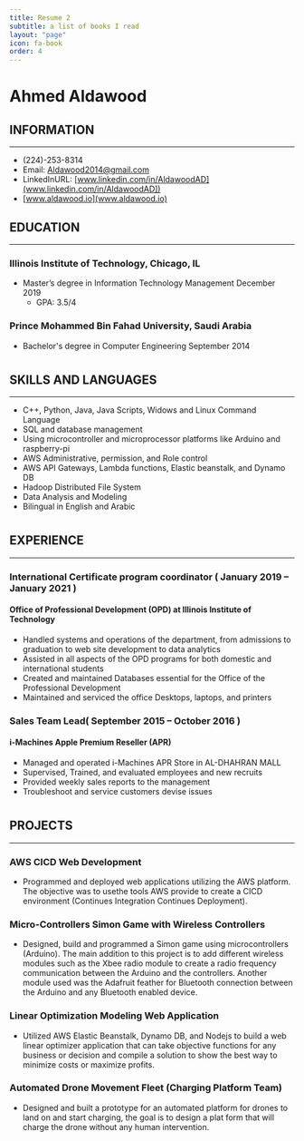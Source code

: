 ```yaml
---
title: Resume 2
subtitle: a list of books I read
layout: "page"
icon: fa-book
order: 4
---
```

# Ahmed Aldawood
## INFORMATION
---
- (224)-253-8314
- Email: Aldawood2014@gmail.com
- LinkedInURL: [www.linkedin.com/in/AldawoodAD](www.linkedin.com/in/AldawoodAD])
- [www.aldawood.io](www.aldawood.io) 

## EDUCATION
---	
### Illinois Institute of Technology, Chicago, IL
* Master’s degree in Information Technology Management December 2019
    * GPA: 3.5/4

### Prince Mohammed Bin Fahad University, Saudi Arabia
* Bachelor's degree in Computer Engineering September 2014
#
## SKILLS AND LANGUAGES	
---
* C++, Python, Java, Java Scripts, Widows and Linux Command Language
* SQL and database management
* Using microcontroller and microprocessor platforms like Arduino and raspberry-pi
* AWS Administrative, permission, and Role control
* AWS API Gateways, Lambda functions, Elastic beanstalk, and Dynamo DB
* Hadoop Distributed File System
* Data Analysis and Modeling 
* Bilingual in English and Arabic
#
## EXPERIENCE	
---
### **International Certificate program coordinator** ( January 2019 – January 2021 )
#### Office of Professional Development (OPD) at Illinois Institute of Technology
* Handled systems and operations of the department, from admissions to graduation to web site development to data analytics
* Assisted in all aspects of the OPD programs for both domestic and international students
* Created and maintained Databases essential for the Office of the Professional Development
*  Maintained and serviced the office Desktops, laptops, and printers  

### **Sales Team Lead**( September 2015 – October 2016 )
#### i-Machines Apple Premium Reseller (APR)
* Managed and operated i-Machines APR Store in AL-DHAHRAN MALL
* Supervised, Trained, and evaluated employees and new recruits
* Provided weekly sales reports to the management
* Troubleshoot and service customers devise issues   
#
## PROJECTS
---	
### AWS CICD Web Development
* Programmed and deployed web applications utilizing the AWS platform. The objective was to usethe tools AWS provide to create a CICD environment (Continues Integration Continues Deployment).
### Micro-Controllers Simon Game with Wireless Controllers
* Designed, build and programmed a Simon game using microcontrollers (Arduino). The main addition to this project is to add different wireless modules such as the Xbee radio module to create a radio frequency communication between the Arduino and the controllers. Another module used was the Adafruit feather for Bluetooth connection between the Arduino and any Bluetooth enabled device. 
### Linear Optimization Modeling Web Application
* Utilized AWS Elastic Beanstalk, Dynamo DB, and Nodejs to build a web linear optimizer application that can take objective functions for any business or decision and compile a solution to show the best way to minimize costs or maximize profits.

### Automated Drone Movement Fleet (Charging Platform Team)
* Designed and built a prototype for an automated platform for drones to land on and start charging, the goal is to design a plat form that will charge the drone without any human intervention.

















 
